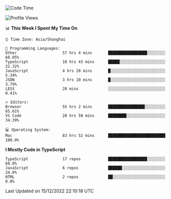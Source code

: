 <!--START_SECTION:waka-->
![Code Time](http://img.shields.io/badge/Code%20Time-3%2C480%20hrs%2021%20mins-blue)

![Profile Views](http://img.shields.io/badge/Profile%20Views-0-blue)

📊 **This Week I Spent My Time On** 

```text
⌚︎ Time Zone: Asia/Shanghai

💬 Programming Languages: 
Other                    57 hrs 4 mins       █████████████████░░░░░░░░   68.05% 
TypeScript               18 hrs 43 mins      █████░░░░░░░░░░░░░░░░░░░░   22.32% 
JavaScript               4 hrs 28 mins       █░░░░░░░░░░░░░░░░░░░░░░░░   5.34% 
JSON                     3 hrs 10 mins       █░░░░░░░░░░░░░░░░░░░░░░░░   3.79% 
LESS                     20 mins             ░░░░░░░░░░░░░░░░░░░░░░░░░   0.41%

🔥 Editors: 
Browser                  55 hrs 2 mins       ████████████████░░░░░░░░░   65.61% 
VS Code                  28 hrs 50 mins      ████████░░░░░░░░░░░░░░░░░   34.39%

💻 Operating System: 
Mac                      83 hrs 52 mins      █████████████████████████   100.0%

```

**I Mostly Code in TypeScript** 

```text
TypeScript               17 repos            █████████████████░░░░░░░░   68.0% 
JavaScript               6 repos             ██████░░░░░░░░░░░░░░░░░░░   24.0% 
HTML                     2 repos             ██░░░░░░░░░░░░░░░░░░░░░░░   8.0%

```



 Last Updated on 15/12/2022 22:10:18 UTC
<!--END_SECTION:waka-->
